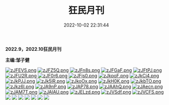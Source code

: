 ﻿---
title: 狂民月刊
date: 2022-10-02 22:31:44
tags: 狂民月刊
---
**2022.9，2022.10狂民月刊**

**主编:邹子健**

<!-- more -->

[![zJFEVS.png](https://s1.ax1x.com/2022/11/24/zJFEVS.png)](https://imgse.com/i/zJFEVS)
[![zJFZ5Q.png](https://s1.ax1x.com/2022/11/24/zJFZ5Q.png)](https://imgse.com/i/zJFZ5Q)
[![zJFn8s.png](https://s1.ax1x.com/2022/11/24/zJFn8s.png)](https://imgse.com/i/zJFn8s)
[![zJFGaF.png](https://s1.ax1x.com/2022/11/24/zJFGaF.png)](https://imgse.com/i/zJFGaF)
[![zJFtPJ.png](https://s1.ax1x.com/2022/11/24/zJFtPJ.png)](https://imgse.com/i/zJFtPJ)
[![zJFU2R.png](https://s1.ax1x.com/2022/11/24/zJFU2R.png)](https://imgse.com/i/zJFU2R)
[![zJF0r6.png](https://s1.ax1x.com/2022/11/24/zJF0r6.png)](https://imgse.com/i/zJF0r6)
[![zJFjs0.png](https://s1.ax1x.com/2022/11/24/zJFjs0.png)](https://imgse.com/i/zJFjs0)
[![zJkpoF.png](https://s1.ax1x.com/2022/11/24/zJkpoF.png)](https://imgse.com/i/zJkpoF)
[![zJkCi4.png](https://s1.ax1x.com/2022/11/24/zJkCi4.png)](https://imgse.com/i/zJkCi4)
[![zJkPJJ.png](https://s1.ax1x.com/2022/11/24/zJkPJJ.png)](https://imgse.com/i/zJkPJJ)
[![zJk5lR.png](https://s1.ax1x.com/2022/11/24/zJk5lR.png)](https://imgse.com/i/zJk5lR)
[![zJkoOx.png](https://s1.ax1x.com/2022/11/24/zJkoOx.png)](https://imgse.com/i/zJkoOx)
[![zJkH0K.png](https://s1.ax1x.com/2022/11/24/zJkH0K.png)](https://imgse.com/i/zJkH0K)
[![zJkbTO.png](https://s1.ax1x.com/2022/11/24/zJkbTO.png)](https://imgse.com/i/zJkbTO)
[![zJkz6I.png](https://s1.ax1x.com/2022/11/24/zJkz6I.png)](https://imgse.com/i/zJkz6I)
[![zJA9nP.png](https://s1.ax1x.com/2022/11/24/zJA9nP.png)](https://imgse.com/i/zJA9nP)
[![zJAP78.png](https://s1.ax1x.com/2022/11/24/zJAP78.png)](https://imgse.com/i/zJAP78)
[![zJAAhQ.png](https://s1.ax1x.com/2022/11/24/zJAAhQ.png)](https://imgse.com/i/zJAAhQ)
[![zJAecn.png](https://s1.ax1x.com/2022/11/24/zJAecn.png)](https://imgse.com/i/zJAecn)
[![zJAM7T.png](https://s1.ax1x.com/2022/11/24/zJAM7T.png)](https://imgse.com/i/zJAM7T)
[![zJAlAU.png](https://s1.ax1x.com/2022/11/24/zJAlAU.png)](https://imgse.com/i/zJAlAU)
[![zJELzd.png](https://s1.ax1x.com/2022/11/24/zJELzd.png)](https://imgse.com/i/zJELzd)
[![zJVSdf.png](https://s1.ax1x.com/2022/11/24/zJVSdf.png)](https://imgse.com/i/zJVSdf)
[![zJVCFS.png](https://s1.ax1x.com/2022/11/24/zJVCFS.png)](https://imgse.com/i/zJVCFS)
![](https://pic.imgdb.cn/item/637f537216f2c2beb1f60ecc.png)
![](https://pic.imgdb.cn/item/637f53b816f2c2beb1f66cf6.png)
![](https://pic.imgdb.cn/item/637f53d216f2c2beb1f68870.png)
![](https://pic.imgdb.cn/item/637f53e616f2c2beb1f6c632.png)
![](https://pic.imgdb.cn/item/637f53f516f2c2beb1f719e1.png)
![](https://pic.imgdb.cn/item/637f540416f2c2beb1f736d5.png)
![](https://pic.imgdb.cn/item/637f541216f2c2beb1f74cbe.png)

